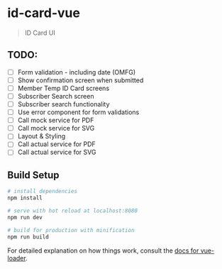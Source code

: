 # id-card-vue

> ID Card UI

## TODO:

- [ ] Form validation - including date (OMFG)
- [ ] Show confirmation screen when submitted
- [ ] Member Temp ID Card screens
- [ ] Subscriber Search screen
- [ ] Subscriber search functionality
- [ ] Use error component for form validations
- [ ] Call mock service for PDF
- [ ] Call mock service for SVG
- [ ] Layout & Styling
- [ ] Call actual service for PDF
- [ ] Call actual service for SVG

## Build Setup

``` bash
# install dependencies
npm install

# serve with hot reload at localhost:8080
npm run dev

# build for production with minification
npm run build
```

For detailed explanation on how things work, consult the [docs for vue-loader](http://vuejs.github.io/vue-loader).
